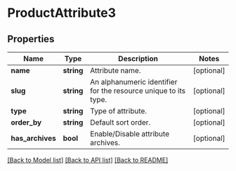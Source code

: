 # ProductAttribute3

## Properties
Name | Type | Description | Notes
------------ | ------------- | ------------- | -------------
**name** | **string** | Attribute name. | [optional] 
**slug** | **string** | An alphanumeric identifier for the resource unique to its type. | [optional] 
**type** | **string** | Type of attribute. | [optional] 
**order_by** | **string** | Default sort order. | [optional] 
**has_archives** | **bool** | Enable/Disable attribute archives. | [optional] 

[[Back to Model list]](../../README.md#documentation-for-models) [[Back to API list]](../../README.md#documentation-for-api-endpoints) [[Back to README]](../../README.md)

